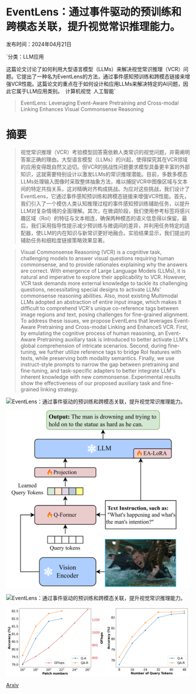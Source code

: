 # EventLens：通过事件驱动的预训练和跨模态关联，提升视觉常识推理能力。

发布时间：2024年04月21日

`分类：LLM应用

这篇论文讨论了如何利用大型语言模型（LLMs）来解决视觉常识推理（VCR）问题。它提出了一种名为EventLens的方法，通过事件感知预训练和跨模态链接来增强VCR性能。这篇论文的重点在于如何设计和应用LLMs来解决特定的AI问题，因此它属于LLM应用类别。` `计算机视觉` `人工智能`

> EventLens: Leveraging Event-Aware Pretraining and Cross-modal Linking Enhances Visual Commonsense Reasoning

# 摘要

> 视觉常识推理（VCR）考验模型回答需依赖人类常识的视觉问题，并需阐明答案正确的理由。大型语言模型（LLMs）的兴起，使得探究其在VCR领域的应用变得既自然又迫切。但VCR的挑战性问题要求模型具备更丰富的外部知识，这就需要特别设计以激发LLMs的常识推理潜能。目前，多数多模态LLMs处理输入图像时采取整体抽象方法，难以捕捉VCR中图像区域与文本间的特定共指关系，这对精确对齐构成挑战。为应对这些挑战，我们设计了EventLens，它通过事件感知预训练和跨模态链接来增强VCR性能。首先，我们引入了一个模仿人类认知推理过程的事件感知预训练辅助任务，以提升LLM对复杂情境的全面理解。其次，在微调阶段，我们使用参考标签将感兴趣区域（RoI）的特征与文本相连，确保两种模态的语义信息得以保留。最后，我们采用指导性提示减少预训练与微调间的差异，并利用任务特定的适配器，使LLM的内在知识与新常识更好地融合。实验结果显示，我们提出的辅助任务和细粒度链接策略效果显著。

> Visual Commonsense Reasoning (VCR) is a cognitive task, challenging models to answer visual questions requiring human commonsense, and to provide rationales explaining why the answers are correct. With emergence of Large Language Models (LLMs), it is natural and imperative to explore their applicability to VCR. However, VCR task demands more external knowledge to tackle its challenging questions, necessitating special designs to activate LLMs' commonsense reasoning abilities. Also, most existing Multimodal LLMs adopted an abstraction of entire input image, which makes it difficult to comprehend VCR's unique co-reference tags between image regions and text, posing challenges for fine-grained alignment. To address these issues, we propose EventLens that leverages Event-Aware Pretraining and Cross-modal Linking and EnhanceS VCR. First, by emulating the cognitive process of human reasoning, an Event-Aware Pretraining auxiliary task is introduced to better activate LLM's global comprehension of intricate scenarios. Second, during fine-tuning, we further utilize reference tags to bridge RoI features with texts, while preserving both modality semantics. Finally, we use instruct-style prompts to narrow the gap between pretraining and fine-tuning, and task-specific adapters to better integrate LLM's inherent knowledge with new commonsense. Experimental results show the effectiveness of our proposed auxiliary task and fine-grained linking strategy.

![EventLens：通过事件驱动的预训练和跨模态关联，提升视觉常识推理能力。](../../../paper_images/2404.13847/x1.png)

![EventLens：通过事件驱动的预训练和跨模态关联，提升视觉常识推理能力。](../../../paper_images/2404.13847/x2.png)

![EventLens：通过事件驱动的预训练和跨模态关联，提升视觉常识推理能力。](../../../paper_images/2404.13847/x3.png)

![EventLens：通过事件驱动的预训练和跨模态关联，提升视觉常识推理能力。](../../../paper_images/2404.13847/x4.png)

[Arxiv](https://arxiv.org/abs/2404.13847)